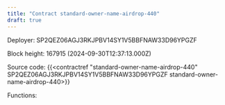 ```yaml
---
title: "Contract standard-owner-name-airdrop-440"
draft: true
---
```

Deployer: SP2QEZ06AGJ3RKJPBV14SY1V5BBFNAW33D96YPGZF


 



Block height: 167915 (2024-09-30T12:37:13.000Z)

Source code: {{<contractref "standard-owner-name-airdrop-440" SP2QEZ06AGJ3RKJPBV14SY1V5BBFNAW33D96YPGZF standard-owner-name-airdrop-440>}}

Functions:


